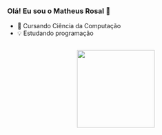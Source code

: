 ### Olá! Eu sou o Matheus Rosal 👋

- 📖 Cursando Ciência da Computação
- 💡 Estudando programação
##
<div align="center">
  <a href="https://github.com/MatheusRosal">
  <img height="180em" src="https://github-readme-stats.vercel.app/api?username=MatheusRosal&show_icons=true&theme=dark&include_all_commits=true&count_private=true"/>
</div>
